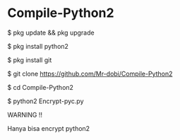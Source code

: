 # Compile-Python2
$ pkg update && pkg upgrade

$ pkg install python2

$ pkg install git

$ git clone https://github.com/Mr-dobi/Compile-Python2

$ cd Compile-Python2

$ python2 Encrypt-pyc.py

WARNING !!

Hanya bisa encrypt python2
